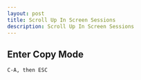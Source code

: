 ```yaml
---
layout: post
title: Scroll Up In Screen Sessions
description: Scroll Up In Screen Sessions
---
```


## Enter Copy Mode

`C-A, then ESC`
